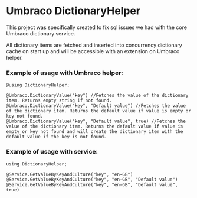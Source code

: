 # Umbraco DictionaryHelper

This project was specifically created to fix sql issues we had with the core Umbraco dictionary service.

All dictionary items are fetched and inserted into concurrency dictionary cache on start up and will be accessible with an extension on Umbraco helper.

### Example of usage with Umbraco helper:

```
@using DictionaryHelper;

@Umbraco.DictionaryValue("key") //Fetches the value of the dictionary item. Returns empty string if not found.
@Umbraco.DictionaryValue("key", "Default value") //Fetches the value of the dictionary item. Returns the default value if value is empty or key not found.
@Umbraco.DictionaryValue("key", "Default value", true) //Fetches the value of the dictionary item. Returns the default value if value is empty or key not found and will create the dictionary item with the default value if the key is not found.

```

### Example of usage with service:

```
using DictionaryHelper;

@Service.GetValueByKeyAndCulture("key", "en-GB") 
@Service.GetValueByKeyAndCulture("key", "en-GB", "Default value") 
@Service.GetValueByKeyAndCulture("key", "en-GB", "Default value", true)

```